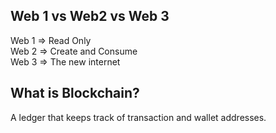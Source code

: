 ## Web 1 vs Web2 vs Web 3
Web 1 => Read Only  
Web 2 => Create and Consume  
Web 3 => The new internet  

## What is Blockchain?
A ledger that keeps track of transaction and wallet addresses.
